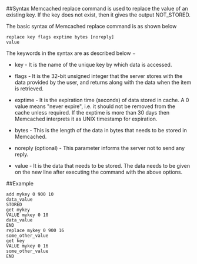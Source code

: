 ##Syntax
Memcached replace command is used to replace the value of an existing key. If the key does not exist, then it gives the output NOT_STORED.

The basic syntax of Memcached replace command is as shown below
```
replace key flags exptime bytes [noreply]
value
```

The keywords in the syntax are as described below −

* key - It is the name of the unique key by which data is accessed.

* flags - It is the 32-bit unsigned integer that the server stores with the data provided by the user, and returns along with the data when the item is retrieved.

* exptime - It is the expiration time (seconds) of data stored in cache. A 0 value means "never expire", i.e. it should not be removed from the cache unless required. If the exptime is more than 30 days then Memcached interprets it as UNIX timestamp for expiration.

* bytes - This is the length of the data in bytes that needs to be stored in Memcached.

* noreply (optional) - This parameter informs the server not to send any reply.

* value - It is the data that needs to be stored. The data needs to be given on the new line after executing the command with the above options.

##Example
```
add mykey 0 900 10
data_value
STORED
get mykey
VALUE mykey 0 10
data_value
END
replace mykey 0 900 16
some_other_value
get key
VALUE mykey 0 16
some_other_value
END
```